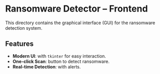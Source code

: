 #  Ransomware Detector – Frontend

This directory contains the graphical interface (GUI) for the ransomware detection system.

##  Features
- **Modern UI**: with `tkinter` for easy interaction.
- **One-click Scan**: button to detect ransomware.
- **Real-time Detection**: with alerts.


